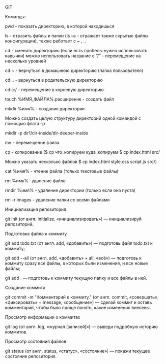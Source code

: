 GIT   

 

Команды:  

pwd - показать директорию, в которой находишься 

ls - отразить файлы и папки (ls –a - отражает также скрытые файлы конфигурации), также работает с ~ , .. 

cd - сменить директорию (если есть пробелы нужно использовать кавычки) можно использовать название с “/” - перемещение на несколько уровней 

cd ~ - вернуться в домашнюю директорию (папка пользователя) 

cd .. - вернуться в родительскую директорию  

cd c:/ - перемещение в корневую директорию 

 

touch %ИМЯ_ФАЙЛА%.расширение - создать файл 

mkdir %имя% - создание директории 

Можно создать целую структуру директорий одной командой с помощью флага -p 

mkdir -p dir1/dir-inside/dir-deeper-inside 

mv - перемещение файла  

cp - копирование ($ cp что_копируем куда_копируем $ cp index.html src/ 

Можно указать несколько файлов $ cp index.html style.css script.js src/) 

cat %имя% - чтение файла (только текстовые файлы) 

rm %имя%- удаление файла 

rmdir %имя% - удаление директории (только если она пуста) 

rm -r images - удаление папки со всеми файлами 

 

Инициализация репозитория 

git init (от англ. initialize, «инициализировать») — инициализируй репозиторий. 

Подготовка файла к коммиту 

git add todo.txt (от англ. add, «добавить») — подготовь файл todo.txt к коммиту; 

git add --all (от англ. add, «добавить» + all, «всё») — подготовь к коммиту сразу все файлы, в которых были изменения, и все новые файлы; 

git add . — подготовь к коммиту текущую папку и все файлы в ней. 

Создание коммита 

git commit -m "Комментарий к коммиту." (от англ. commit, «совершать», «фиксировать» + message, «сообщение») — сделай коммит и оставь комментарий, чтобы было проще понять, какие изменения внесены.  

Просмотр информации о коммитах 

git log (от англ. log, «журнал [записей]») — выведи подробную историю коммитов. 

Просмотр состояния файлов 

git status (от англ. status, «статус», «состояние») — покажи текущее состояние репозитория. 